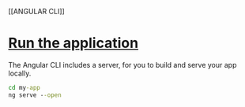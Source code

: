 [[ANGULAR CLI]]
# [Run the application](https://angular.io/guide/setup-local#run-the-application "Link to this heading")

The Angular CLI includes a server, for you to build and serve your app locally.

```cmd
cd my-app 
ng serve --open
```
